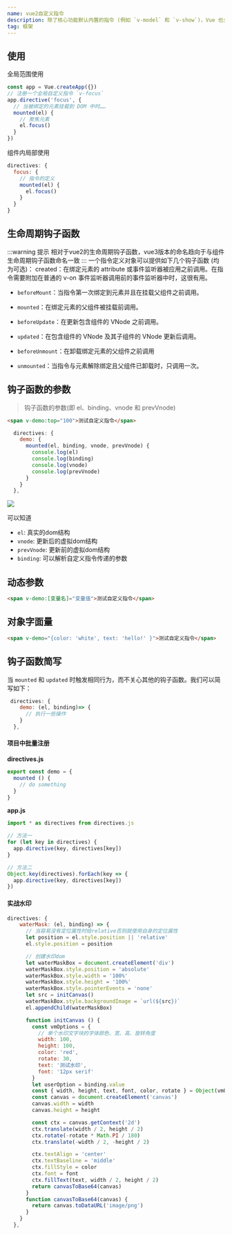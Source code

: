 ```yaml
---
name: vue2自定义指令
description: 除了核心功能默认内置的指令 (例如 `v-model` 和 `v-show`)，Vue 也允许注册自定义指令。方便的对普通 DOM 元素进行底层操作
tag: 框架
---
```



## 使用
全局范围使用
```js
const app = Vue.createApp({})
// 注册一个全局自定义指令 `v-focus`
app.directive('focus', {
  // 当被绑定的元素挂载到 DOM 中时……
  mounted(el) {
    // 聚焦元素
    el.focus()
  }
})
```

组件内局部使用
```js
directives: {
  focus: {
    // 指令的定义
    mounted(el) {
      el.focus()
    }
  }
}
```

##  生命周期钩子函数
:::warning 提示
相对于vue2的生命周期钩子函数，vue3版本的命名趋向于与组件生命周期钩子函数命名一致
:::
一个指令定义对象可以提供如下几个钩子函数 (均为可选)：
created：在绑定元素的 attribute 或事件监听器被应用之前调用。在指令需要附加在普通的 v-on 事件监听器调用前的事件监听器中时，这很有用。

- `beforeMount`：当指令第一次绑定到元素并且在挂载父组件之前调用。

- `mounted`：在绑定元素的父组件被挂载前调用。

- `beforeUpdate`：在更新包含组件的 VNode 之前调用。

- `updated`：在包含组件的 VNode 及其子组件的 VNode 更新后调用。

- `beforeUnmount`：在卸载绑定元素的父组件之前调用

- `unmounted`：当指令与元素解除绑定且父组件已卸载时，只调用一次。


## 钩子函数的参数
> 钩子函数的参数(即 el、binding、vnode 和 prevVnode)
> 
```html
<span v-demo:top="100">测试自定义指令</span>
```

```js
  directives: {
    demo: {
      mounted(el, binding, vnode, prevVnode) {
        console.log(el)
        console.log(binding)
        console.log(vnode)
        console.log(prevVnode)
      }
    }
  },

```
![](/md/directives.png)


可以知道
- `el`: 真实的dom结构
- `vnode`: 更新后的虚拟dom结构
- `prevVnode`: 更新前的虚拟dom结构
- `binding`: 可以解析自定义指令传递的参数

## 动态参数
```html
<span v-demo:[变量名]="变量值">测试自定义指令</span>
```

## 对象字面量
```html
<span v-demo="{color: 'white', text: 'hello!' }">测试自定义指令</span>
```


## 钩子函数简写
当 `mounted` 和 `updated` 时触发相同行为，而不关心其他的钩子函数。我们可以简写如下：

```js
 directives: {
    demo: (el, binding)=> {
      // 执行一些操作
    }
  },
```

#### 项目中批量注册

**directives.js**
```js
export const demo = {
  mounted () {
    // do something
  }
}
```

**app.js**
```js
import * as directives from directives.js

// 方法一
for (let key in directives) {
  app.directive(key, directives[key])
}

// 方法二
Object.key(directives).forEach(key => {
  app.directive(key, directives[key])
})

```

#### 实战水印
```js
directives: {
    waterMask: (el, binding) => {
      // 当容易没有定位属性时给relative否则就使用自身的定位属性
      let position = el.style.position || 'relative'
      el.style.position = position

      // 创建水印dom
      let waterMaskBox = document.createElement('div')
      waterMaskBox.style.position = 'absolute'
      waterMaskBox.style.width = '100%'
      waterMaskBox.style.height = '100%'
      waterMaskBox.style.pointerEvents = 'none'
      let src = initCanvas()
      waterMaskBox.style.backgroundImage = `url(${src})`
      el.appendChild(waterMaskBox)

      function initCanvas () {
        const vmOptions = {
          // 单个水印文字块的字体颜色、宽、高、旋转角度
          width: 100,
          height: 100,
          color: 'red',
          rotate: 30,
          text: '测试水印',
          font: '12px serif'
        }
        let userOption = binding.value
        const { width, height, text, font, color, rotate } = Object(vmOptions, userOption)
        const canvas = document.createElement('canvas')
        canvas.width = width
        canvas.height = height

        const ctx = canvas.getContext('2d')
        ctx.translate(width / 2, height / 2)
        ctx.rotate(-rotate * Math.PI / 180)
        ctx.translate(-width / 2, -height / 2)

        ctx.textAlign = 'center'
        ctx.textBaseline = 'middle'
        ctx.fillStyle = color
        ctx.font = font
        ctx.fillText(text, width / 2, height / 2)
        return canvasToBase64(canvas)
      }
      function canvasToBase64(canvas) {
        return canvas.toDataURL('image/png')
      }
    }
  },
```
